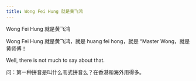 ```yaml
---
title: Wong Fei Hung 就是黄飞鸿
---
```


<p>Wong Fei Hung 就是黄飞鸿</p>

<p>Wong Fei Hung 就是黄飞鸿，就是 huang fei hong，就是 &#8220;Master Wong，就是 黄师傅！</p>

<p>Well, there is not much to say about that.</p>

<p>问：第一种拼音是叫什么韦式拼音么？在香港和海外用得多。</p>
